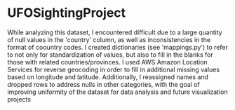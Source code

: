 # UFOSightingProject
While analyzing this dataset, I encountered difficult due to a large quantity of null values in the 'country' column, as well as inconsistencies in the format of coountry codes. I created dictionaries (see 'mappings.py') to refer to not only for standardization of values, but also to fill in the blanks for those with related countries/provinces. I used AWS Amazon Location Services for reverse geocoding in order to fill in additional missing values based on longitude and latitude. Additionally, I reassigned names and dropped rows to address nulls in other categories, with the goal of improving uniformity of the dataset for data analysis and future visualization projects
